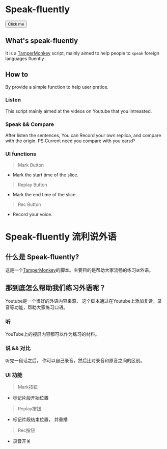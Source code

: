 


# Speak-fluently

<button name="button" onclick="http://www.google.com">Click me</button>


## What's speak-fluently
It is a [TamperMonkey](https://www.tampermonkey.net/) script, mainly aimed to help people to `speak` foreign languages fluently .

## How to
By provide a simple function to help user pratice.

### Listen
This script mainly aimed at the videos on Youtube that you intreasted.

### Speak && Compare
After listen the sentences, You can Record your own replica, and compare with the origin. PS:Current need you compare with you ears:P


### UI functions
> Mark Button
 * Mark the start time of the slice.
> Replay Button
 * Mark the end time of the slice.

> Rec Button
* Record your voice.
 
 
 # Speak-fluently 流利说外语
 
 ## 什么是 Speak-fluently?
 这是一个[TamperMonkey](https://www.tampermonkey.net/)的脚本。主要目的是帮助大家流畅的练习`说`外语。
 
 ## 那到底怎么帮助我们练习外语呢？
 Youtube是一个很好的外语内容来源， 这个脚本通过在Youtube上添加复读，录音等功能，帮助大家练习口语。
 
 ### 听
 YouTube上的视屏内容都可以作为练习的材料。
 
 ### 说 && 对比
 听完一段话之后， 你可以自己录音，然后比对录音和原音之间的区别。
 
 ### UI 功能
 > Mark按钮
 * 标记片段开始位置
 > Replay按钮
 * 标记片段结束位置， 并重播
 
 > Rec按钮
 * 录音开关
 
 
